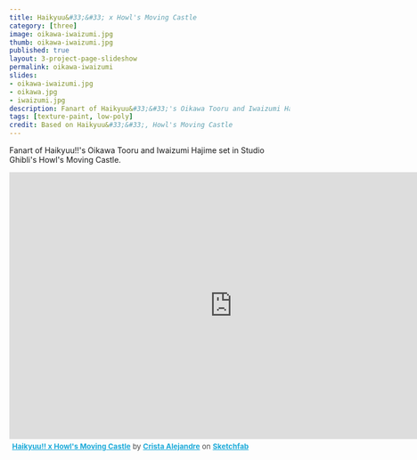 ```yaml
---
title: Haikyuu&#33;&#33; x Howl's Moving Castle
category: [three]
image: oikawa-iwaizumi.jpg
thumb: oikawa-iwaizumi.jpg
published: true
layout: 3-project-page-slideshow
permalink: oikawa-iwaizumi
slides: 
- oikawa-iwaizumi.jpg
- oikawa.jpg
- iwaizumi.jpg
description: Fanart of Haikyuu&#33;&#33;'s Oikawa Tooru and Iwaizumi Hajime set in Studio Ghibli's Howl's Moving Castle
tags: [texture-paint, low-poly]
credit: Based on Haikyuu&#33;&#33;, Howl's Moving Castle 
---
```

Fanart of Haikyuu!!'s Oikawa Tooru and Iwaizumi Hajime set in Studio Ghibli's Howl's Moving Castle.

<div class="sketchfab-embed-wrapper"><iframe width="800" height="480" src="https://sketchfab.com/models/3e42e94769904d7baffcb5c4b776a056/embed" frameborder="0" allowvr allowfullscreen mozallowfullscreen="true" webkitallowfullscreen="true" onmousewheel=""></iframe>

<p style="font-size: 13px; font-weight: normal; margin: 5px; color: #4A4A4A;">
    <a href="https://sketchfab.com/models/3e42e94769904d7baffcb5c4b776a056?utm_medium=embed&utm_source=website&utm_campain=share-popup" target="_blank" style="font-weight: bold; color: #1CAAD9;">Haikyuu!! x Howl&#39;s Moving Castle</a>
    by <a href="https://sketchfab.com/hicrista?utm_medium=embed&utm_source=website&utm_campain=share-popup" target="_blank" style="font-weight: bold; color: #1CAAD9;">Crista Alejandre</a>
    on <a href="https://sketchfab.com?utm_medium=embed&utm_source=website&utm_campain=share-popup" target="_blank" style="font-weight: bold; color: #1CAAD9;">Sketchfab</a>
</p>
</div>